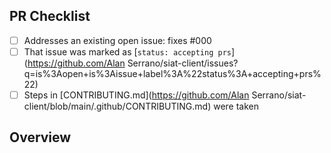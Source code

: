 <!-- 👋 Hi, thanks for sending a PR to siat-client! 💖.
Please fill out all fields below and make sure each item is true and [x] checked.
Otherwise we may not be able to review your PR. -->

## PR Checklist

- [ ] Addresses an existing open issue: fixes #000
- [ ] That issue was marked as [`status: accepting prs`](https://github.com/Alan Serrano/siat-client/issues?q=is%3Aopen+is%3Aissue+label%3A%22status%3A+accepting+prs%22)
- [ ] Steps in [CONTRIBUTING.md](https://github.com/Alan Serrano/siat-client/blob/main/.github/CONTRIBUTING.md) were taken

## Overview

<!-- Description of what is changed and how the code change does that. -->
